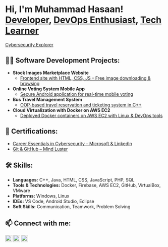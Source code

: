 <h1>Hi, I'm Muhammad Hasaan! <br/>
<a href="mailto:Hassaan70306@gmail.com">Developer</a>, 
<a href="https://www.linkedin.com/in/muhammad-hasaan-dev">DevOps Enthusiast</a>, 
<a href="https://github.com/hasaan1315">Tech Learner</a></h1>
<a href="#">Cybersecurity Explorer</a></h1>

<h2>👨‍💻 Software Development Projects:</h2>

- <b>Stock Images Marketplace Website</b>  
  - [Frontend site with HTML, CSS, JS – Free image downloading & browsing](#)
- <b>Online Voting System Mobile App</b>  
  - [Secure Android application for real-time mobile voting](#)
- <b>Bus Travel Management System</b>  
  - [OOP-based travel reservation and ticketing system in C++](#)
- <b>Cloud Virtualization with Docker on AWS EC2</b>  
  - [Deployed Docker containers on AWS EC2 with Linux & DevOps tools](#)

<h2>📜 Certifications:</h2>

- [Career Essentials in Cybersecurity – Microsoft & LinkedIn](#)
- [Git & GitHub – Mind Luster](#)

<h2>🛠 Skills:</h2>

- **Languages:** C++, Java, HTML, CSS, JavaScript, PHP, SQL  
- **Tools & Technologies:** Docker, Firebase, AWS EC2, GitHub, VirtualBox, VMware  
- **Platforms:** Windows, Linux  
- **IDEs:** VS Code, Android Studio, Eclipse  
- **Soft Skills:** Communication, Teamwork, Problem Solving

<h2>📫 Connect with me:</h2>

[<img align="left" alt="Muhammad Hasaan | LinkedIn" width="22px" src="https://cdn.jsdelivr.net/npm/simple-icons@v3/icons/linkedin.svg" />][linkedin]
[<img align="left" alt="Muhammad Hasaan | GitHub" width="22px" src="https://cdn.jsdelivr.net/npm/simple-icons@v3/icons/github.svg" />][github]
[<img align="left" alt="Muhammad Hasaan | Email" width="22px" src="https://cdn.jsdelivr.net/npm/simple-icons@v3/icons/gmail.svg" />][email]

<br/>

[linkedin]: https://www.linkedin.com/in/muhammad-hasaan-dev  
[github]: https://github.com/hasaan1315  
[email]: mailto:Hassaan70306@gmail.com  
